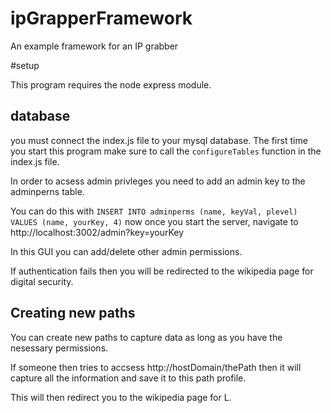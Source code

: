 # ipGrapperFramework
An example framework for an IP grabber

#setup

 This program requires the node express module.
 
## database

 you must connect the index.js file to your mysql database. 
 The first time you start this program make sure to call the `configureTables` function in the index.js file.
 
 In order to acsess admin privleges you need to add an admin key to the adminperns table.
 
 You can do this with `INSERT INTO adminperms (name, keyVal, plevel) VALUES (name, yourKey, 4)` now once you start the server, navigate to http://localhost:3002/admin?key=yourKey 
 
 In this GUI you can add/delete other admin permissions.
 
 If authentication fails then you will be redirected to the wikipedia page for digital security.

## Creating new paths

You can create new paths to capture data as long as you have the nesessary permissions.

If someone then tries to accsess http://hostDomain/thePath then it will capture all the information and save it to this path profile.

This will then redirect you to the wikipedia page for L.

 
